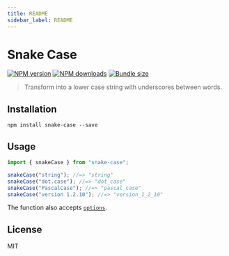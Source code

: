 ```yaml
---
title: README
sidebar_label: README
---
```

# Snake Case

[![NPM version][npm-image]][npm-url]
[![NPM downloads][downloads-image]][downloads-url]
[![Bundle size][bundlephobia-image]][bundlephobia-url]

> Transform into a lower case string with underscores between words.

## Installation

```
npm install snake-case --save
```

## Usage

```js
import { snakeCase } from "snake-case";

snakeCase("string"); //=> "string"
snakeCase("dot.case"); //=> "dot_case"
snakeCase("PascalCase"); //=> "pascal_case"
snakeCase("version 1.2.10"); //=> "version_1_2_10"
```

The function also accepts [`options`](https://github.com/blakeembrey/change-case#options).

## License

MIT

[npm-image]: https://img.shields.io/npm/v/snake-case.svg?style=flat
[npm-url]: https://npmjs.org/package/snake-case
[downloads-image]: https://img.shields.io/npm/dm/snake-case.svg?style=flat
[downloads-url]: https://npmjs.org/package/snake-case
[bundlephobia-image]: https://img.shields.io/bundlephobia/minzip/snake-case.svg
[bundlephobia-url]: https://bundlephobia.com/result?p=snake-case

